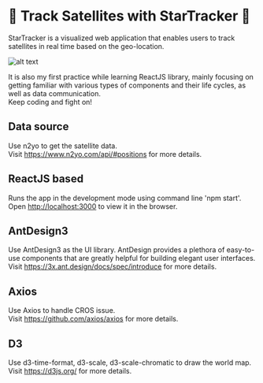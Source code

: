 # 🔭  Track Satellites with StarTracker  🔭

StarTracker is a visualized web application that enables users to track satellites in real time based on the geo-location.  

![alt text](https://github.com/YihanPlus/Starlink/blob/master/src/assets/images/display.png?raw=true)

It is also my first practice while learning ReactJS library, mainly focusing on getting familiar with various types of components and their life cycles, as well as data communication.  
Keep coding and fight on!

## Data source

Use n2yo to get the satellite data.  
Visit https://www.n2yo.com/api/#positions for more details.

## ReactJS based

Runs the app in the development mode using command line 'npm start'.  
Open [http://localhost:3000](http://localhost:3000) to view it in the browser.  

## AntDesign3

Use AntDesign3 as the UI library. AntDesign provides a plethora of easy-to-use components that are greatly helpful for building elegant user interfaces.   
Visit https://3x.ant.design/docs/spec/introduce for more details.

## Axios

Use Axios to handle CROS issue.  
Visit https://github.com/axios/axios for more details.

## D3

Use d3-time-format, d3-scale, d3-scale-chromatic to draw the world map.  
Visit https://d3js.org/ for more details.




